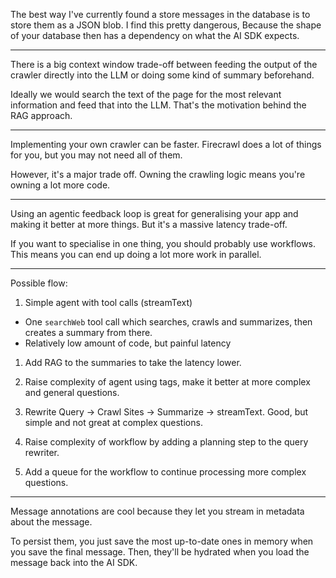 The best way I've currently found a store messages in the database is to store them as a JSON blob. I find this pretty dangerous, Because the shape of your database then has a dependency on what the AI SDK expects.

---

There is a big context window trade-off between feeding the output of the crawler directly into the LLM or doing some kind of summary beforehand.

Ideally we would search the text of the page for the most relevant information and feed that into the LLM. That's the motivation behind the RAG approach.

---

Implementing your own crawler can be faster. Firecrawl does a lot of things for you, but you may not need all of them.

However, it's a major trade off. Owning the crawling logic means you're owning a lot more code.

---

Using an agentic feedback loop is great for generalising your app and making it better at more things. But it's a massive latency trade-off.

If you want to specialise in one thing, you should probably use workflows. This means you can end up doing a lot more work in parallel.

---

Possible flow:

1. Simple agent with tool calls (streamText)

- One `searchWeb` tool call which searches, crawls and summarizes, then creates a summary from there.
- Relatively low amount of code, but painful latency

1. Add RAG to the summaries to take the latency lower.

1. Raise complexity of agent using <thinking> tags, make it better at more complex and general questions.

1. Rewrite Query -> Crawl Sites -> Summarize -> streamText. Good, but simple and not great at complex questions.

1. Raise complexity of workflow by adding a planning step to the query rewriter.

1. Add a queue for the workflow to continue processing more complex questions.

---

Message annotations are cool because they let you stream in metadata about the message.

To persist them, you just save the most up-to-date ones in memory when you save the final message. Then, they'll be hydrated when you load the message back into the AI SDK.



